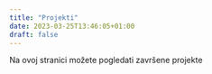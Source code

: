 ```yaml
---
title: "Projekti"
date: 2023-03-25T13:46:05+01:00
draft: false
---
```


Na ovoj stranici možete pogledati završene projekte 